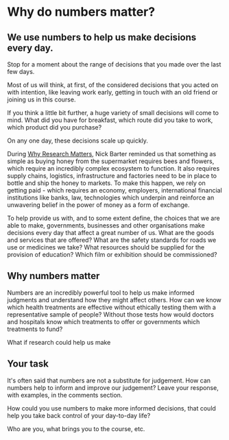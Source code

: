 # Why do numbers matter?

## We use numbers to help us make decisions every day.

Stop for a moment about the range of decisions that you made over the last few days. 

Most of us will think, at first, of the considered decisions that you acted on with intention, like leaving work early, getting in touch with an old friend or joining us in this course.

If you think a little bit further, a huge variety of small decisions will come to mind.  What did you have for breakfast, which route did you take to work, which product did you purchase?  

On any one day, these decisions scale up quickly.  

During [Why Research Matters](https://www.futurelearn.com/courses/why-research-matters/), Nick Barter reminded us that something as simple as buying honey from the supermarket requires bees and flowers, which require an incredibly complex ecosystem to function. It also requires supply chains, logistics, infrastructure and factories need to be in place to bottle and ship the honey to markets. To make this happen, we rely on getting paid - which requires an economy, employers, international financial institutions like banks, law, technologies which underpin and reinforce an unwavering belief in the power of money as a form of exchange. 

To help provide us with, and to some extent define, the choices that we are able to make, governments, businesses and other organisations make decisions every day that affect a great number of us.  What are the goods and services that are offered? What are the safety standards for roads we use or medicines we take? What resources should be supplied for the provision of education? Which film or exhibition should be commissioned? 



## Why numbers matter

Numbers are an incredibly powerful tool to help us make informed judgments and understand how they might affect others.  How can we know which health treatments are effective without ethically testing them with a representative sample of people? Without those tests how would doctors and hospitals know which treatments to offer or governments which treatments to fund?      


What if research could help us make




## Your task

It's often said that numbers are not a substitute for judgement.  How can numbers help to inform and improve our judgement?  Leave your response, with examples, in the comments section.

How could you use numbers to make more informed decisions, that could help you take back control of your day-to-day life?

Who are you, what brings you to the course, etc.

